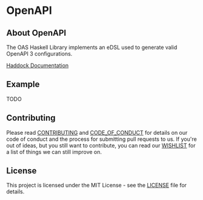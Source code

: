 # OpenAPI

## About OpenAPI

The OAS Haskell Library implements an eDSL used to generate valid OpenAPI 3 configurations.

[Haddock Documentation](https://herulume.github.io/OAS)

## Example

TODO


## Contributing

Please read [CONTRIBUTING](CONTRIBUTING.md) and [CODE_OF_CONDUCT](CODE_OF_CONDUCT.md) for details on our code of conduct and the process for submitting pull requests to us.
If you're out of ideas, but you still want to contribute, you can read our [WISHLIST](WISHLIST.md) for a list of things we can still improve on.


## License

This project is licensed under the MIT License - see the [LICENSE](LICENSE.txt) file for details.

